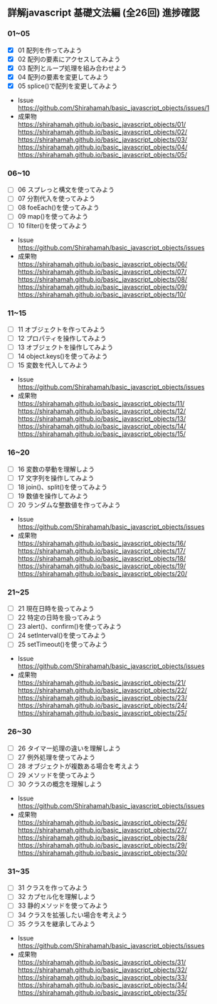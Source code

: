 ## 詳解javascript 基礎文法編 (全26回) 進捗確認

### 01~05
- [x] 01 配列を作ってみよう
- [x] 02 配列の要素にアクセスしてみよう
- [x] 03 配列とループ処理を組み合わせよう
- [x] 04 配列の要素を変更してみよう
- [x] 05 splice()で配列を変更してみよう
 - Issue  
    https://github.com/Shirahamah/basic_javascript_objects/issues/1    
 - 成果物  
    https://shirahamah.github.io/basic_javascript_objects/01/  
    https://shirahamah.github.io/basic_javascript_objects/02/  
    https://shirahamah.github.io/basic_javascript_objects/03/  
    https://shirahamah.github.io/basic_javascript_objects/04/  
    https://shirahamah.github.io/basic_javascript_objects/05/  

### 06~10
- [ ] 06 スプレっと構文を使ってみよう
- [ ] 07 分割代入を使ってみよう
- [ ] 08 foeEach()を使ってみよう
- [ ] 09 map()を使ってみよう
- [ ] 10 filter()を使ってみよう
 - Issue  
    https://github.com/Shirahamah/basic_javascript_objects/issues  
 - 成果物  
    https://shirahamah.github.io/basic_javascript_objects/06/  
    https://shirahamah.github.io/basic_javascript_objects/07/  
    https://shirahamah.github.io/basic_javascript_objects/08/  
    https://shirahamah.github.io/basic_javascript_objects/09/  
    https://shirahamah.github.io/basic_javascript_objects/10/  

### 11~15
- [ ] 11 オブジェクトを作ってみよう
- [ ] 12 プロパティを操作してみよう
- [ ] 13 オブジェクトを操作してみよう
- [ ] 14 object.keys()を使ってみよう
- [ ] 15 変数を代入してみよう
 - Issue  
    https://github.com/Shirahamah/basic_javascript_objects/issues  
 - 成果物  
    https://shirahamah.github.io/basic_javascript_objects/11/  
    https://shirahamah.github.io/basic_javascript_objects/12/  
    https://shirahamah.github.io/basic_javascript_objects/13/  
    https://shirahamah.github.io/basic_javascript_objects/14/  
    https://shirahamah.github.io/basic_javascript_objects/15/  

### 16~20
- [ ] 16 変数の挙動を理解しよう
- [ ] 17 文字列を操作してみよう
- [ ] 18 join()、split()を使ってみよう
- [ ] 19 数値を操作してみよう
- [ ] 20 ランダムな整数値を作ってみよう
 - Issue  
    https://github.com/Shirahamah/basic_javascript_objects/issues  
 - 成果物  
    https://shirahamah.github.io/basic_javascript_objects/16/  
    https://shirahamah.github.io/basic_javascript_objects/17/  
    https://shirahamah.github.io/basic_javascript_objects/18/  
    https://shirahamah.github.io/basic_javascript_objects/19/  
    https://shirahamah.github.io/basic_javascript_objects/20/  

### 21~25
- [ ] 21 現在日時を扱ってみよう
- [ ] 22 特定の日時を扱ってみよう
- [ ] 23 alert()、confirm()を使ってみよう
- [ ] 24 setInterval()を使ってみよう
- [ ] 25 setTimeout()を使ってみよう
 - Issue  
    https://github.com/Shirahamah/basic_javascript_objects/issues  
 - 成果物  
    https://shirahamah.github.io/basic_javascript_objects/21/  
    https://shirahamah.github.io/basic_javascript_objects/22/  
    https://shirahamah.github.io/basic_javascript_objects/23/  
    https://shirahamah.github.io/basic_javascript_objects/24/  
    https://shirahamah.github.io/basic_javascript_objects/25/  

### 26~30
- [ ] 26 タイマー処理の違いを理解しよう
- [ ] 27 例外処理を使ってみよう
- [ ] 28 オブジェクトが複数ある場合を考えよう
- [ ] 29 メソッドを使ってみよう
- [ ] 30 クラスの概念を理解しよう
 - Issue  
    https://github.com/Shirahamah/basic_javascript_objects/issues  
 - 成果物  
    https://shirahamah.github.io/basic_javascript_objects/26/  
    https://shirahamah.github.io/basic_javascript_objects/27/  
    https://shirahamah.github.io/basic_javascript_objects/28/  
    https://shirahamah.github.io/basic_javascript_objects/29/  
    https://shirahamah.github.io/basic_javascript_objects/30/

### 31~35
- [ ] 31 クラスを作ってみよう
- [ ] 32 カプセル化を理解しよう
- [ ] 33 静的メソッドを使ってみよう
- [ ] 34 クラスを拡張したい場合を考えよう
- [ ] 35 クラスを継承してみよう
 - Issue  
    https://github.com/Shirahamah/basic_javascript_objects/issues  
 - 成果物  
    https://shirahamah.github.io/basic_javascript_objects/31/  
    https://shirahamah.github.io/basic_javascript_objects/32/  
    https://shirahamah.github.io/basic_javascript_objects/33/  
    https://shirahamah.github.io/basic_javascript_objects/34/  
    https://shirahamah.github.io/basic_javascript_objects/35/    